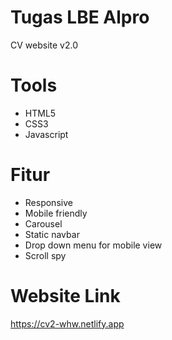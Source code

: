 # Tugas LBE Alpro
CV website v2.0

# Tools
* HTML5
* CSS3
* Javascript

# Fitur
* Responsive
* Mobile friendly
* Carousel
* Static navbar
* Drop down menu for mobile view
* Scroll spy

# Website Link
<https://cv2-whw.netlify.app>